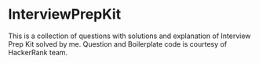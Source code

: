 # InterviewPrepKit
This is a collection of questions with solutions and explanation of Interview Prep Kit solved by me. Question and Boilerplate code is courtesy of HackerRank team.
